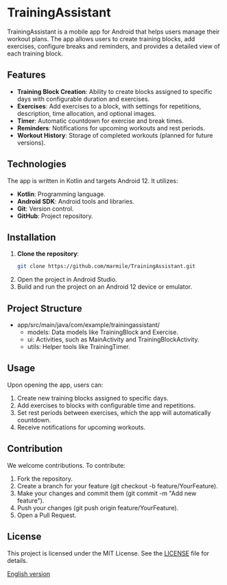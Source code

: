 # TrainingAssistant

TrainingAssistant is a mobile app for Android that helps users manage their workout plans. The app allows users to create training blocks, add exercises, configure breaks and reminders, and provides a detailed view of each training block.

## Features

- **Training Block Creation**: Ability to create blocks assigned to specific days with configurable duration and exercises.
- **Exercises**: Add exercises to a block, with settings for repetitions, description, time allocation, and optional images.
- **Timer**: Automatic countdown for exercise and break times.
- **Reminders**: Notifications for upcoming workouts and rest periods.
- **Workout History**: Storage of completed workouts (planned for future versions).

## Technologies

The app is written in Kotlin and targets Android 12. It utilizes:
- **Kotlin**: Programming language.
- **Android SDK**: Android tools and libraries.
- **Git**: Version control.
- **GitHub**: Project repository.

## Installation

1. **Clone the repository**:
   ```bash
   git clone https://github.com/marmile/TrainingAssistant.git
   ```
2. Open the project in Android Studio.
3. Build and run the project on an Android 12 device or emulator.

## Project Structure
* app/src/main/java/com/example/trainingassistant/
  * models: Data models like TrainingBlock and Exercise.
  * ui: Activities, such as MainActivity and TrainingBlockActivity.
  * utils: Helper tools like TrainingTimer.

## Usage
Upon opening the app, users can:

1. Create new training blocks assigned to specific days.
2. Add exercises to blocks with configurable time and repetitions.
3. Set rest periods between exercises, which the app will automatically countdown.
4. Receive notifications for upcoming workouts.

## Contribution
We welcome contributions. To contribute:

1. Fork the repository.
2. Create a branch for your feature (git checkout -b feature/YourFeature).
3. Make your changes and commit them (git commit -m "Add new feature").
4. Push your changes (git push origin feature/YourFeature).
5. Open a Pull Request.

## License
This project is licensed under the MIT License. See the [LICENSE](LICENSE) file for details.

[English version](README.md)
